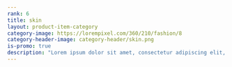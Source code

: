 ```yaml
---
rank: 6
title: skin
layout: product-item-category
category-image: https://lorempixel.com/360/210/fashion/8
category-header-image: category-header/skin.png
is-promo: true
description: "Lorem ipsum dolor sit amet, consectetur adipiscing elit, sed do eiusmod tempor incididunt ut labore et dolore magna aliqua."
---
```


